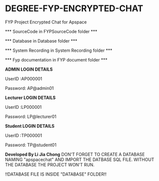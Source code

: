 # DEGREE-FYP-ENCRYPTED-CHAT


FYP Project Encrypted Chat for Apspace

*** SourceCode in FYPSourceCode folder ***

*** Database in Database folder ***

*** System Recording in System Recording folder ***

*** Fyp documentation in FYP document folder ***

**ADMIN LOGIN DETAILS**

UserID :AP000001

Password: AP@admin01

**Lecturer LOGIN DETAILS**

UserID :LP000001

Password: LP@lecturer01

**Student LOGIN DETAILS**

UserID :TP000001

Password: TP@student01


**Developed By Li Jia Chong**
DON'T FORGET TO CREATE A DATABASE NAMING "apspacechat" AND IMPORT THE DATBASE SQL FILE.
WITHOUT THE DATABASE THE PROJECT WON'T RUN.


!!DATABASE FILE IS INSIDE "DATABASE" FOLDER!!
